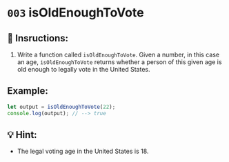 # `003` isOldEnoughToVote

## 📝 Insructions:

1. Write a function called `isOldEnoughToVote`. Given a number, in this case an age, `isOldEnoughToVote` returns whether a person of this given age is old enough to legally vote in the United States.

## Example:

```Javascript
let output = isOldEnoughToVote(22);
console.log(output); // --> true
```

## 💡 Hint:

+ The legal voting age in the United States is 18.